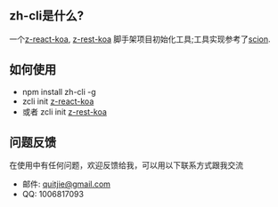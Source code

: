## zh-cli是什么?
一个[z-react-koa](https://github.com/zhonggithub/z-react-koa.git), [z-rest-koa](https://github.com/zhonggithub/z-rest-koa.git) 脚手架项目初始化工具;工具实现参考了[scion](https://github.com/jrainlau/scion).

## 如何使用

* npm install zh-cli -g
* zcli init [z-react-koa](https://github.com/zhonggithub/z-react-koa.git)
* 或者 zcli init [z-rest-koa](https://github.com/zhonggithub/z-rest-koa.git)

## 问题反馈
在使用中有任何问题，欢迎反馈给我，可以用以下联系方式跟我交流

* 邮件: quitjie@gmail.com
* QQ: 1006817093